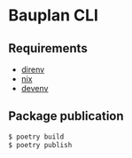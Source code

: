 # Bauplan CLI

## Requirements

- [direnv](https://direnv.net/)
- [nix](https://nixos.org)
- [devenv](https://devenv.sh/)

## Package publication

```bash
$ poetry build
$ poetry publish
```
